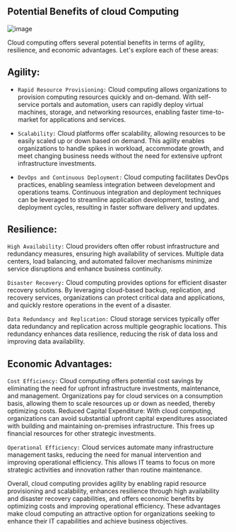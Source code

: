 ## Potential Benefits of cloud Computing


![image](https://github.com/adeleke123/I4GCybersecurity/assets/51156057/6fbe99b0-20b7-4786-9f9a-8af0f230c9c1)


Cloud computing offers several potential benefits in terms of agility, resilience, and economic advantages. Let's explore each of these areas:

## Agility:
+ `Rapid Resource Provisioning:` Cloud computing allows organizations to provision computing resources quickly and on-demand. With self-service portals and automation, users can rapidly deploy virtual machines, storage, and networking resources, enabling faster time-to-market for applications and services.

+ `Scalability:` Cloud platforms offer scalability, allowing resources to be easily scaled up or down based on demand. This agility enables organizations to handle spikes in workload, accommodate growth, and meet changing business needs without the need for extensive upfront infrastructure investments.

+ `DevOps and Continuous Deployment:` Cloud computing facilitates DevOps practices, enabling seamless integration between development and operations teams. Continuous integration and deployment techniques can be leveraged to streamline application development, testing, and deployment cycles, resulting in faster software delivery and updates.

## Resilience:

`High Availability:` Cloud providers often offer robust infrastructure and redundancy measures, ensuring high availability of services. Multiple data centers, load balancing, and automated failover mechanisms minimize service disruptions and enhance business continuity.

`Disaster Recovery:` Cloud computing provides options for efficient disaster recovery solutions. By leveraging cloud-based backup, replication, and recovery services, organizations can protect critical data and applications, and quickly restore operations in the event of a disaster.

`Data Redundancy and Replication:` Cloud storage services typically offer data redundancy and replication across multiple geographic locations. This redundancy enhances data resilience, reducing the risk of data loss and improving data availability.

## Economic Advantages:

`Cost Efficiency:` Cloud computing offers potential cost savings by eliminating the need for upfront infrastructure investments, maintenance, and management. Organizations pay for cloud services on a consumption basis, allowing them to scale resources up or down as needed, thereby optimizing costs.
Reduced Capital Expenditure: With cloud computing, organizations can avoid substantial upfront capital expenditures associated with building and maintaining on-premises infrastructure. This frees up financial resources for other strategic investments.

`Operational Efficiency:` Cloud services automate many infrastructure management tasks, reducing the need for manual intervention and improving operational efficiency. This allows IT teams to focus on more strategic activities and innovation rather than routine maintenance.

Overall, cloud computing provides agility by enabling rapid resource provisioning and scalability, enhances resilience through high availability and disaster recovery capabilities, and offers economic benefits by optimizing costs and improving operational efficiency. These advantages make cloud computing an attractive option for organizations seeking to enhance their IT capabilities and achieve business objectives.





